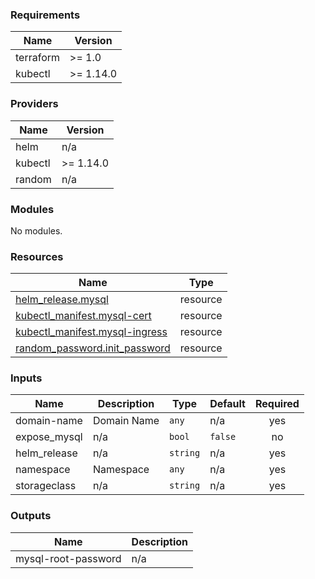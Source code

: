 <!-- BEGIN_TF_DOCS -->
### Requirements

| Name | Version |
|------|---------|
| terraform | >= 1.0 |
| kubectl | >= 1.14.0 |

### Providers

| Name | Version |
|------|---------|
| helm | n/a |
| kubectl | >= 1.14.0 |
| random | n/a |

### Modules

No modules.

### Resources

| Name | Type |
|------|------|
| [helm_release.mysql](https://registry.terraform.io/providers/hashicorp/helm/latest/docs/resources/release) | resource |
| [kubectl_manifest.mysql-cert](https://registry.terraform.io/providers/gavinbunney/kubectl/latest/docs/resources/manifest) | resource |
| [kubectl_manifest.mysql-ingress](https://registry.terraform.io/providers/gavinbunney/kubectl/latest/docs/resources/manifest) | resource |
| [random_password.init_password](https://registry.terraform.io/providers/hashicorp/random/latest/docs/resources/password) | resource |

### Inputs

| Name | Description | Type | Default | Required |
|------|-------------|------|---------|:--------:|
| domain-name | Domain Name | `any` | n/a | yes |
| expose\_mysql | n/a | `bool` | `false` | no |
| helm\_release | n/a | `string` | n/a | yes |
| namespace | Namespace | `any` | n/a | yes |
| storageclass | n/a | `string` | n/a | yes |

### Outputs

| Name | Description |
|------|-------------|
| mysql-root-password | n/a |
<!-- END_TF_DOCS -->